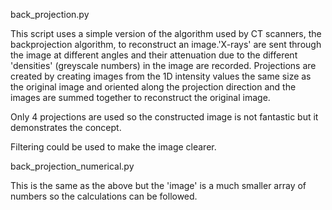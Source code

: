 back_projection.py

This script uses a simple version of the algorithm used by CT scanners, 
the backprojection algorithm, to reconstruct an image.'X-rays' are sent 
through the image at different angles and their attenuation due to the
different 'densities' (greyscale numbers) in the image are recorded.
Projections are created by creating images from the 1D intensity values
the same size as the original image and oriented along the projection
direction and the images are summed together to reconstruct the 
original image. 

Only 4 projections are used so the constructed image is not fantastic but
it demonstrates the concept.

Filtering could be used to make the image clearer.


back_projection_numerical.py

This is the same as the above but the 'image' is a much smaller array of
numbers so the calculations can be followed.